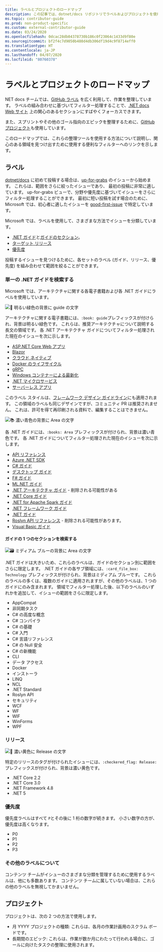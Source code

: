 ```yaml
---
title: ラベルとプロジェクトのロードマップ
description: この記事では、dotnet/docs リポジトリでラベルおよびプロジェクトを使用する方法について説明します。
ms.topic: contributor-guide
ms.prod: non-product-specific
ms.custom: external-contributor-guide
ms.date: 03/24/2020
ms.openlocfilehash: 0dcac28db04378730b186c0f23064c1433d9f80e
ms.sourcegitcommit: bf2f4c7d9050b480d4db306df19d4c9f8714eff0
ms.translationtype: HT
ms.contentlocale: ja-JP
ms.lasthandoff: 04/07/2020
ms.locfileid: "80760378"
---
```

# <a name="labels-and-projects-roadmap"></a>ラベルとプロジェクトのロードマップ

NET docs チームでは、[GitHub ラベル](https://github.com/dotnet/docs/labels) を広く利用して、作業を整理しています。 ラベルの組み合わせに基づいてフィルター処理することで、[.NET docs Web サイト](https://docs.microsoft.com/dotnet) 上の関心のあるセクションにすばやくフォーカスできます。

また、スプリントやその他のゴール指向のエピックを整理するために、[GitHub プロジェクト](https://github.com/dotnet/docs/projects)も使用しています。

このロードマップでは、これらの整理ツールを使用する方法について説明し、関心のある領域を見つけ出すために使用する便利なフィルターへのリンクを示します。

## <a name="labels"></a>ラベル

[dotnet/docs](https://github.com/dotnet/docs) に初めて投稿する場合は、[up-for-grabs](https://github.com/dotnet/docs/labels/up-for-grabs) のイシューから始めます。 これらは、範囲をさらに絞ったイシューであり、 最初の投稿に非常に適しています。 up-for-grabs ビューで、分野や優先度に基づいてイシューをさらにフィルター処理することができます。 最初に短い投稿を試す場合のために、Microsoft では、初心者に適したイシューを [good-first-issue](https://github.com/dotnet/docs/labels/good-first-issue) で特定しています。

Microsoft では、ラベルを使用して、さまざまな方法でイシューを分類しています。

- [.NET ガイド](#find-a-single-net-guide)と[ガイドのセクション](#search-one-section-of-a-guide)。
- [ターゲット リリース](#releases)
- [優先度](#priority)

投稿するイシューを見つけるために、各セットのラベル (ガイド、リリース、優先度) を組み合わせて範囲を絞ることができます。

### <a name="find-a-single-net-guide"></a>単一の .NET ガイドを検索する

Microsoft では、アーキテクチャに関する各電子書籍および各 .NET ガイドにラベルを使用しています。

![:book: 明るい緑色の背景に guide の文字](./media/labels-projects/guide.png "アーキテクチャ ガイドのプレフィックス")

アーキテクチャに関する電子書籍には、`:book: guide`プレフィックスが付けられ、背景は明るい緑色です。 これらは、推奨アーキテクチャについて説明する長文の領域です。 各 .NET アーキテクチャ ガイドについてフィルター処理された現在のイシューを次に示します。

- [ASP.NET Core Web アプリ](https://github.com/dotnet/docs/labels/%3Abook%3A%20guide%20-%20ASP.NET%20Core%20web%20apps)
- [Blazor](https://github.com/dotnet/docs/labels/%3Abook%3A%20guide%20-%20Blazor)
- [クラウド ネイティブ](https://github.com/dotnet/docs/labels/%3Abook%3A%20guide%20-%20Cloud%20Native)
- [Docker のライフサイクル](https://github.com/dotnet/docs/labels/%3Abook%3A%20guide%20-%20Docker%20lifecycle)
- [gRPC](https://github.com/dotnet/docs/labels/%3Abook%3A%20guide%20-%20gRPC)
- [Windows コンテナーによる最新化](https://github.com/dotnet/docs/labels/%3Abook%3A%20guide%20-%20Modernizing%20w%2F%20Windows%20containers)
- [.NET マイクロサービス](https://github.com/dotnet/docs/labels/%3Abook%3A%20guide%20-%20.NET%20Microservices)
- [サーバーレス アプリ](https://github.com/dotnet/docs/labels/%3Abook%3A%20guide%20-%20Serverless%20apps)

このラベル スタイルは、[フレームワーク デザイン ガイドライン](https://github.com/dotnet/docs/labels/%3Abook%3A%20guide%20-%20Framework%20Design%20Guidelines)にも適用されます。 この領域のラベルも同じデザインですが、コミュニティ PR は推奨されません。 これは、許可を得て再印刷される資料で、編集することはできません。

![:books: 濃い青色の背景に Area の文字](./media/labels-projects/area.png ".NET ガイドの領域ラベルのプレフィックス")

各 .NET ガイドには、`:books: Area` プレフィックスが付けられ、背景は濃い青色です。 各 .NET ガイドについてフィルター処理された現在のイシューを次に示します。

- [API リファレンス](https://github.com/dotnet/docs/labels/%3Abooks%3A%20Area%20-%20API%20Reference)
- [Azure .NET SDK](https://github.com/dotnet/docs/labels/%3Abooks%3A%20Area%20-%20Azure%20.NET%20SDk)
- [C# ガイド](https://github.com/dotnet/docs/labels/%3Abooks%3A%20Area%20-%20C%23%20Guide)
- [デスクトップ ガイド](https://github.com/dotnet/docs/labels/%3Abooks%3A%20Area%20-%20Desktop%20Guide)
- [F# ガイド](https://github.com/dotnet/docs/labels/%3Abooks%3A%20Area%20-%20F%23%20Guide)
- [ML.NET ガイド](https://github.com/dotnet/docs/labels/%3Abooks%3A%20Area%20-%20ML.NET%20Guide)
- [.NET アーキテクチャ ガイド](https://github.com/dotnet/docs/labels/%3Abooks%3A%20Area%20-%20.NET%20Architecture%20Guide) - 削除される可能性がある
- [.NET Core ガイド](https://github.com/dotnet/docs/labels/%3Abooks%3A%20Area%20-%20.NET%20Core%20Guide)
- [.NET for Apache Spark ガイド](https://github.com/dotnet/docs/labels/%3Abooks%3A%20Area%20-%20.NET%20for%20Apache%20Spark%20Guide)
- [.NET フレームワーク ガイド](https://github.com/dotnet/docs/labels/%3Abooks%3A%20Area%20-%20.NET%20Framework%20Guide)
- [.NET ガイド](https://github.com/dotnet/docs/labels/%3Abooks%3A%20Area%20-%20.NET%20Guide)
- [Roslyn API リファレンス](https://github.com/dotnet/docs/labels/%3Abooks%3A%20Area%20-%20Roslyn%20API%20Reference) - 削除される可能性があります。
- [Visual Basic ガイド](https://github.com/dotnet/docs/labels/%3Abooks%3A%20Area%20-%20Visual%20Basic%20Guide)

#### <a name="search-one-section-of-a-guide"></a>ガイドの 1 つのセクションを検索する

![:card_file_box: ミディアム ブルーの背景に Area の文字](./media/labels-projects/technology.png ".NET ガイドのサブ領域ラベルのプレフィックス")

.NET ガイドは大きいため、これらのラベルは、ガイドのセクション別に範囲をさらに限定します。 .NET ガイドの各サブ領域には、`:card_file_box: Technology` プレフィックスが付けられ、背景はミディアム ブルーです。 これらのラベルの多くは、複数のガイドに適用されますが、その他のラベルは、1 つのガイドにのみ含まれます。 領域でフィルター処理した後、以下のラベルのいずれかを追加して、イシューの範囲をさらに限定します。

- AppCompat
- 非同期タスク
- C# の高度な概念
- C# コンパイラ
- C# の基礎
- C# 入門
- C# 言語リファレンス
- C# の Null 安全
- C# の新機能
- CLI
- データ アクセス
- Docker
- インストーラ
- LINQ
- NCL
- .NET Standard
- Roslyn API
- セキュリティ
- WCF
- WF
- WIF
- WinForms
- WPF

### <a name="releases"></a>リリース

![:checkered_flag: 濃い黄色に Release の文字](./media/labels-projects/release.png "リリース ラベルのプレフィックス")

特定のリリースのタグが付けられたイシューには、`:checkered_flag: Release:` プレフィックスが付けられ、背景は濃い黄色です。

- .NET Core 2.2
- .NET Core 3.0
- .NET Framework 4.8
- .NET 5

### <a name="priority"></a>優先度

優先度ラベルはすべて `P`とその後に 1 桁の数字が続きます。 小さい数字の方が、優先度は高くなります。

- P0
- P1
- P2
- P3

### <a name="what-about-the-other-labels"></a>その他のラベルについて

コンテンツ チームがイシューのさまざまな分類を管理するために使用するラベルは、他にも多数あります。 コンテンツ チームに属していない場合は、これらの他のラベルを無視してかまいません。

## <a name="projects"></a>プロジェクト

プロジェクトは、次の 2 つの方法で使用します。

- 月 YYYY プロジェクトの種類: これらは、各月の作業計画用のスクラム ボードです。
- 長期間のエピック: これらは、作業が数か月にわたって行われる場合に、ゴールに向けたタスクの整理に使用されます。
